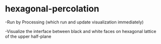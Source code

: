 # hexagonal-percolation
-Run by Processing (which run and update visualization immediately)

-Visualize the interface between black and white faces on hexagonal lattice of the upper half-plane
